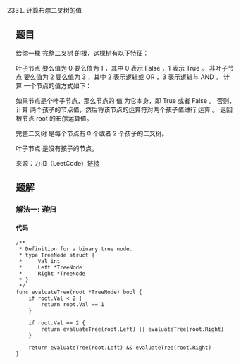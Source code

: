 2331. 计算布尔二叉树的值

## 题目

给你一棵 完整二叉树 的根，这棵树有以下特征：

叶子节点 要么值为 0 要么值为 1 ，其中 0 表示 False ，1 表示 True 。
非叶子节点 要么值为 2 要么值为 3 ，其中 2 表示逻辑或 OR ，3 表示逻辑与 AND 。
计算 一个节点的值方式如下：

如果节点是个叶子节点，那么节点的 值 为它本身，即 True 或者 False 。
否则，计算 两个孩子的节点值，然后将该节点的运算符对两个孩子值进行 运算 。
返回根节点 root 的布尔运算值。

完整二叉树 是每个节点有 0 个或者 2 个孩子的二叉树。

叶子节点 是没有孩子的节点。


来源：力扣（LeetCode）[链接](https://leetcode.cn/problems/evaluate-boolean-binary-tree)

## 题解

### 解法一: 递归

#### 代码

```golang
/**
 * Definition for a binary tree node.
 * type TreeNode struct {
 *     Val int
 *     Left *TreeNode
 *     Right *TreeNode
 * }
 */
func evaluateTree(root *TreeNode) bool {
    if root.Val < 2 {
        return root.Val == 1
    }

    if root.Val == 2 {
        return evaluateTree(root.Left) || evaluateTree(root.Right)
    }

    return evaluateTree(root.Left) && evaluateTree(root.Right)
}
```
